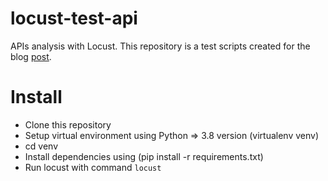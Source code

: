 # locust-test-api
APIs analysis with Locust. This repository is a test scripts created for the blog [post](https://vijaypathak.com.np/2021/04/load-testing-and-balancing-APIs-with-locust-and-nginx.html).

# Install
- Clone this repository
- Setup virtual environment using Python => 3.8 version (virtualenv venv)
- cd venv
- Install dependencies using (pip install -r requirements.txt)
- Run locust with command ```locust```
